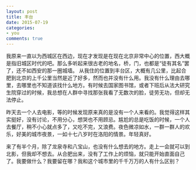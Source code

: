 ```yaml
---
layout: post
title: 丰台
date: 2015-07-19
categories:
- you
comments: true
---
```



我原来一直以为西城区在西边，现在才发现是在现在北京非常中心的位置，西大概是指旧城区时代的吧。那么多听起来很古老的地名，桥，门，也都是“徒有其名”罢了，还不如西安的那一圈城墙。
从我住的位置到丰台区，大概有几公里，比起合肥到北京的上千公里当然是近了好多，然而也并没有什么用。我没有什么理由去哪里，去哪里也不知道该找什么地方。有时候去国家图书馆，或者下班后从法大研究生院穿过的时候，我总想在人群中寻找那张我看了无数次的脸，徒劳无功，但却无法停止。
<!--more-->

昨天去一个人去电影，等的时候发现原来真的是没有一个人来看的。我觉得这样其实挺好，没有讨论，不用分心，想哭也不用顾忌。尴尬的总是吃饭的时候，一个人去餐厅，稍不小心就点多了，又吃不完，又浪费。夜色微凉如水，一群一群人的欢乐，好美的城市夜景，一如十七八岁时在洛阳的情景。年轻真好。

来了有半个月，除了龙泉寺和八宝山，也没有什么想去的地方。走上一会就可以到北影，但我却不想去。从合肥出来，没有了工作上的烦恼，就只能开始直面自己了。我要做什么？我要留在哪？我和这个城市里的千千万万的人有什么区别？


